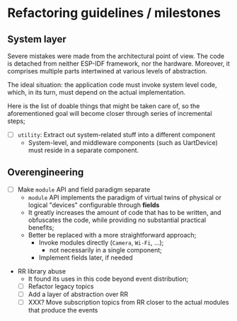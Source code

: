 # Refactoring guidelines / milestones

## System layer

Severe mistakes were made from the architectural point of view. The code is
detached from neither ESP-IDF framework, nor the hardware. Moreover, it
comprises multiple parts intertwined at various levels of abstraction.

The ideal situation: the application code must invoke system level code, which,
in its turn, must depend on the actual implementation.

Here is the list of doable things that might be taken care of, so the
aforementioned goal will become closer through series of incremental steps;

- [ ] `utility`: Extract out system-related stuff into a different component
	- System-level, and middleware components (such as UartDevice) must reside in a separate component.

## Overengineering

- [ ] Make `module` API and field paradigm separate
	- `module` API implements the paradigm of virtual twins of physical or logical "devices" configurable through **fields**
	- It greatly increases the amount of code that has to be written, and obfuscates the code, while providing no substantial practical benefits;
	- Better be replaced with a more straightforward approach;
		- Invoke modules directly (`Camera`, `Wi-Fi`, ...);
			- not necessarily in a single component;
		- Implement fields later, if needed
- RR library abuse
	- It found its uses in this code beyond event distribution;
	- [ ] Refactor legacy topics
	- [ ] Add a layer of abstraction over RR
	- [ ] XXX? Move subscription topics from RR closer to the actual modules that produce the events
